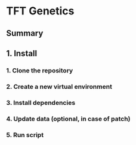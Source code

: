 # TFT Genetics

## Summary

## 1. Install

### 1. Clone the repository

### 2. Create a new virtual environment

### 3. Install dependencies

### 4. Update data (optional, in case of patch)

### 5. Run script